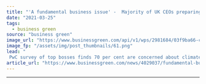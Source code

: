 ```yaml
---
title: "'A fundamental business issue' -  Majority of UK CEOs preparing surge in climate-focused investment"
date: "2021-03-25"
tags: 
  - business green
source: "business green"
image_url: "https://www.businessgreen.com/api/v1/wps/2981684/03f9ba66-ca1b-4ee4-9fae-2ada40a1f65a/4/skyscrapers-185x114.png"
image_fp: "/assets/img/post_thumbnails/61.png"
lead: "
 PwC survey of top bosses finds 70 per cent are concerned about climate impacts, but global picture reveals many bosses continue to ignore escalating risks ..."
article_url: "https://www.businessgreen.com/news/4029037/fundamental-business-issue-majority-uk-ceos-preparing-surge-climate-focused-investment"
---
```


---

